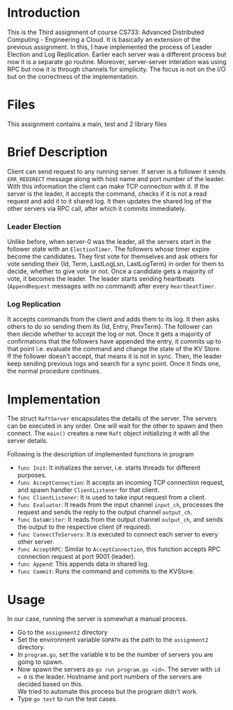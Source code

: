 # Introduction

This is the Third assignment of course CS733: Advanced Distributed Computing - Engineering a Cloud. 
It is basically an extension of the previous assignment. In this, I have implemented the process of Leader Election and Log
Replication. Earlier each server was a different process but now it is a separate go routine. Moreover, server-server interation was
using RPC but now it is through channels for simplicity. The focus is not on the I/O but on the correctness of the implementation.

# Files

This assignment contains a main, test and 2 library files

# Brief Description

Client can send request to any running server. If server is a follower it sends `ERR_REDIRECT` message along with host name 
and port number of the leader. With this information the client can make TCP connection with it.
If the server is the leader, it accepts the command, checks if it is not a read request and add it to it shared log.
It then updates the shared log of the other servers via RPC call, after which it commits immediately.

### Leader Election
Unlike before, when server-0 was the leader, all the servers start in the follower state with an `ElectionTimer`.
The followers whose timer expire become the candidates. They first vote for themselves
and ask others for vote sending their {Id, Term, LastLogLsn, LastLogTerm} in order for them to decide, whether to give vote or not.
Once a candidate gets a majority of vote, it becomes the leader.
The leader starts sending heartbeats (`AppendRequest` messages with no command) after every `HeartbeatTimer`.

### Log Replication
It accepts commands from the client and adds them to its log.
It then asks others to do so sending them its {Id, Entry, PrevTerm}. The follower can then decide whether to accept the log or not.
Once it gets a majority of confirmations that the followers have appended the entry, it commits up to that point i.e. evaluate the command and change the state of the KV Store.
If the follower doesn't accept, that means it is not in sync. Then, the leader keep sending previous logs and search for a sync point.
Once it finds one, the normal procedure continues.

# Implementation

The struct `RaftServer` encapsulates the details of the server.
The servers can be executed in any order. One will wait for the other to spawn and then connect.
The `main()` creates a new `Raft` object initializing it with all the server details.

Following is the description of implemented functions in program

 - `func Init`: It initializes the server, i.e. starts threads for different purposes.
 - `func AcceptConnection`: It accepts an incoming TCP connection request, and spawn handler `ClientListener` for that client.
 - `func ClientListener`: It is used to take input request from a client.
 - `func Evaluator`: It reads from the input channel `input_ch`, processes the request and sends the reply to the output channel `output_ch`.
 - `func DataWriter`: It reads from the output channel `output_ch`, and sends the output to the respective client (if required).
 - `func ConnectToServers`: It is executed to connect each server to every other server.
 - `func AcceptRPC`: Similar to `AcceptConnection`, this function accepts RPC connection request at port 9001 (leader).
 - `func Append`: This appends data in shared log.
 - `func Commit`: Runs the command and commits to the KVStore.

# Usage

In our case, running the server is somewhat a manual process.
 - Go to the `assignment2` directory
 - Set the environment variable `GOPATH` as the path to the `assignment2` directory.
 - In `program.go`, set the variable `N` to be the number of servers you are going to spawn.
 - Now spawn the servers as `go run program.go <id>`. The server with `id = 0` is the leader. Hostname and port numbers of the servers are decided based on this.
 <br/> We tried to automate this process but the program didn't work.
 - Type `go test` to run the test cases.
 
 
 
